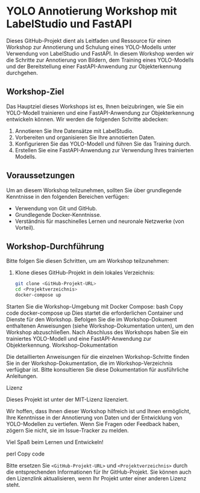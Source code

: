 # YOLO Annotierung Workshop mit LabelStudio und FastAPI

Dieses GitHub-Projekt dient als Leitfaden und Ressource für einen Workshop zur Annotierung und Schulung eines YOLO-Modells unter Verwendung von LabelStudio und FastAPI. In diesem Workshop werden wir die Schritte zur Annotierung von Bildern, dem Training eines YOLO-Modells und der Bereitstellung einer FastAPI-Anwendung zur Objekterkennung durchgehen.

## Workshop-Ziel

Das Hauptziel dieses Workshops ist es, Ihnen beizubringen, wie Sie ein YOLO-Modell trainieren und eine FastAPI-Anwendung zur Objekterkennung entwickeln können. Wir werden die folgenden Schritte abdecken:

1. Annotieren Sie Ihre Datensätze mit LabelStudio.
2. Vorbereiten und organisieren Sie Ihre annotierten Daten.
3. Konfigurieren Sie das YOLO-Modell und führen Sie das Training durch.
4. Erstellen Sie eine FastAPI-Anwendung zur Verwendung Ihres trainierten Modells.

## Voraussetzungen

Um an diesem Workshop teilzunehmen, sollten Sie über grundlegende Kenntnisse in den folgenden Bereichen verfügen:

- Verwendung von Git und GitHub.
- Grundlegende Docker-Kenntnisse.
- Verständnis für maschinelles Lernen und neuronale Netzwerke (von Vorteil).

## Workshop-Durchführung

Bitte folgen Sie diesen Schritten, um am Workshop teilzunehmen:

1. Klone dieses GitHub-Projekt in dein lokales Verzeichnis:

   ```bash
   git clone <GitHub-Projekt-URL>
   cd <Projektverzeichnis>
   docker-compose up 

Starten Sie die Workshop-Umgebung mit Docker Compose:
bash
Copy code
docker-compose up
Dies startet die erforderlichen Container und Dienste für den Workshop.
Befolgen Sie die im Workshop-Dokument enthaltenen Anweisungen (siehe Workshop-Dokumentation unten), um den Workshop abzuschließen.
Nach Abschluss des Workshops haben Sie ein trainiertes YOLO-Modell und eine FastAPI-Anwendung zur Objekterkennung.
Workshop-Dokumentation

Die detaillierten Anweisungen für die einzelnen Workshop-Schritte finden Sie in der Workshop-Dokumentation, die im Workshop-Verzeichnis verfügbar ist. Bitte konsultieren Sie diese Dokumentation für ausführliche Anleitungen.

Lizenz

Dieses Projekt ist unter der MIT-Lizenz lizenziert.

Wir hoffen, dass Ihnen dieser Workshop hilfreich ist und Ihnen ermöglicht, Ihre Kenntnisse in der Annotierung von Daten und der Entwicklung von YOLO-Modellen zu vertiefen. Wenn Sie Fragen oder Feedback haben, zögern Sie nicht, sie im Issue-Tracker zu melden.

Viel Spaß beim Lernen und Entwickeln!

perl
Copy code

Bitte ersetzen Sie `<GitHub-Projekt-URL>` und `<Projektverzeichnis>` durch die entsprechenden Informationen für Ihr GitHub-Projekt. Sie können auch den Lizenzlink aktualisieren, wenn Ihr Projekt unter einer anderen Lizenz steht.

